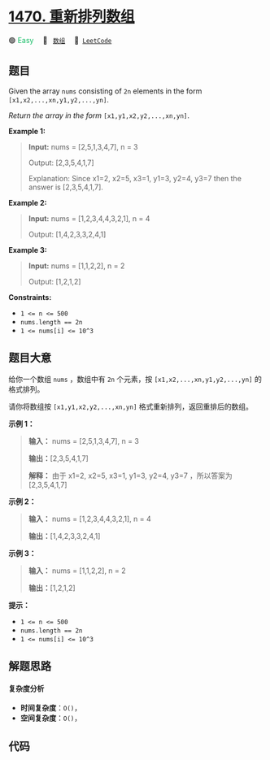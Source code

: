 # [1470. 重新排列数组](https://leetcode.com/problems/shuffle-the-array)

🟢 <font color=#15bd66>Easy</font>&emsp; 🔖&ensp; [`数组`](/leetcode/outline/tag/array.md)&emsp; 🔗&ensp;[`LeetCode`](https://leetcode.com/problems/shuffle-the-array)

## 题目

Given the array `nums` consisting of `2n` elements in the form
`[x1,x2,...,xn,y1,y2,...,yn]`.

_Return the array in the form_ `[x1,y1,x2,y2,...,xn,yn]`.



**Example 1:**

> 
> 
> 
> 
> 
> **Input:** nums = [2,5,1,3,4,7], n = 3
> 
> Output: [2,3,5,4,1,7] 
> 
> Explanation: Since x1=2, x2=5, x3=1, y1=3, y2=4, y3=7 then the answer is [2,3,5,4,1,7].

**Example 2:**

> 
> 
> 
> 
> 
> **Input:** nums = [1,2,3,4,4,3,2,1], n = 4
> 
> Output: [1,4,2,3,3,2,4,1]

**Example 3:**

> 
> 
> 
> 
> 
> **Input:** nums = [1,1,2,2], n = 2
> 
> Output: [1,2,1,2]

**Constraints:**

  * `1 <= n <= 500`
  * `nums.length == 2n`
  * `1 <= nums[i] <= 10^3`


## 题目大意

给你一个数组 `nums` ，数组中有 `2n` 个元素，按 `[x1,x2,...,xn,y1,y2,...,yn]` 的格式排列。

请你将数组按 `[x1,y1,x2,y2,...,xn,yn]` 格式重新排列，返回重排后的数组。



**示例 1：**

> 
> 
> 
> 
> 
> **输入：** nums = [2,5,1,3,4,7], n = 3
> 
> **输出：**[2,3,5,4,1,7] 
> 
> **解释：** 由于 x1=2, x2=5, x3=1, y1=3, y2=4, y3=7 ，所以答案为 [2,3,5,4,1,7]
> 
> 

**示例 2：**

> 
> 
> 
> 
> 
> **输入：** nums = [1,2,3,4,4,3,2,1], n = 4
> 
> **输出：**[1,4,2,3,3,2,4,1]
> 
> 

**示例 3：**

> 
> 
> 
> 
> 
> **输入：** nums = [1,1,2,2], n = 2
> 
> **输出：**[1,2,1,2]
> 
> 



**提示：**

  * `1 <= n <= 500`
  * `nums.length == 2n`
  * `1 <= nums[i] <= 10^3`


## 解题思路

#### 复杂度分析

- **时间复杂度**：`O()`，
- **空间复杂度**：`O()`，

## 代码

```javascript

```